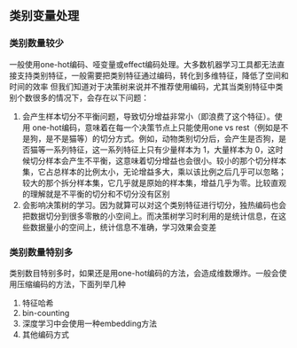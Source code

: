 ## 类别变量处理
### 类别数量较少
一般使用one-hot编码、哑变量或effect编码处理。大多数机器学习工具都无法直接支持类别特征，一般需要把类别特征通过编码，转化到多维特征，降低了空间和时间的效率
但我们知道对于决策树来说并不推荐使用编码，尤其当类别特征中类别个数很多的情况下，会存在以下问题：
1. 会产生样本切分不平衡问题，导致切分增益非常小（即浪费了这个特征）。使用 one-hot编码，意味着在每一个决策节点上只能使用one vs rest（例如是不是狗，是不是猫等）的切分方式。例如，动物类别切分后，会产生是否狗，是否猫等一系列特征，这一系列特征上只有少量样本为 1，大量样本为 0，这时候切分样本会产生不平衡，这意味着切分增益也会很小。较小的那个切分样本集，它占总样本的比例太小，无论增益多大，乘以该比例之后几乎可以忽略；较大的那个拆分样本集，它几乎就是原始的样本集，增益几乎为零。比较直观的理解就是不平衡的切分和不切分没有区别
2. 会影响决策树的学习。因为就算可以对这个类别特征进行切分，独热编码也会把数据切分到很多零散的小空间上。而决策树学习时利用的是统计信息，在这些数据量小的空间上，统计信息不准确，学习效果会变差

### 类别数量特别多
类别数目特别多时，如果还是用one-hot编码的方法，会造成维数爆炸。一般会使用压缩编码的方法，下面列举几种
1. 特征哈希
2. bin-counting
3. 深度学习中会使用一种embedding方法
4. 其他编码方式